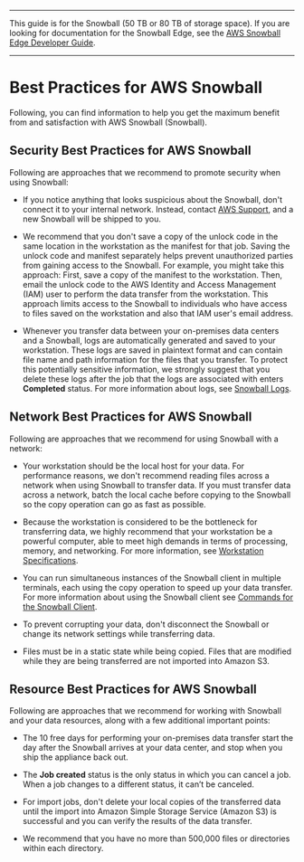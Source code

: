 --------

This guide is for the Snowball \(50 TB or 80 TB of storage space\)\. If you are looking for documentation for the Snowball Edge, see the [AWS Snowball Edge Developer Guide](http://docs.aws.amazon.com/snowball/latest/developer-guide/whatisedge.html)\.

--------

# Best Practices for AWS Snowball<a name="BestPractices"></a>

Following, you can find information to help you get the maximum benefit from and satisfaction with AWS Snowball \(Snowball\)\.

## Security Best Practices for AWS Snowball<a name="security-best-practices"></a>

Following are approaches that we recommend to promote security when using Snowball:

+ If you notice anything that looks suspicious about the Snowball, don't connect it to your internal network\. Instead, contact [AWS Support](https://aws.amazon.com/premiumsupport/), and a new Snowball will be shipped to you\.

+ We recommend that you don't save a copy of the unlock code in the same location in the workstation as the manifest for that job\. Saving the unlock code and manifest separately helps prevent unauthorized parties from gaining access to the Snowball\. For example, you might take this approach: First, save a copy of the manifest to the workstation\. Then, email the unlock code to the AWS Identity and Access Management \(IAM\) user to perform the data transfer from the workstation\. This approach limits access to the Snowball to individuals who have access to files saved on the workstation and also that IAM user's email address\.

+ Whenever you transfer data between your on\-premises data centers and a Snowball, logs are automatically generated and saved to your workstation\. These logs are saved in plaintext format and can contain file name and path information for the files that you transfer\. To protect this potentially sensitive information, we strongly suggest that you delete these logs after the job that the logs are associated with enters **Completed** status\. For more information about logs, see [Snowball Logs](using-client.md#snowballlogs)\.

## Network Best Practices for AWS Snowball<a name="network-best-practices"></a>

Following are approaches that we recommend for using Snowball with a network:

+ Your workstation should be the local host for your data\. For performance reasons, we don't recommend reading files across a network when using Snowball to transfer data\. If you must transfer data across a network, batch the local cache before copying to the Snowball so the copy operation can go as fast as possible\.

+ Because the workstation is considered to be the bottleneck for transferring data, we highly recommend that your workstation be a powerful computer, able to meet high demands in terms of processing, memory, and networking\. For more information, see [Workstation Specifications](specifications.md#workstationspecs)\.

+ You can run simultaneous instances of the Snowball client in multiple terminals, each using the copy operation to speed up your data transfer\. For more information about using the Snowball client see [Commands for the Snowball Client](using-client-commands.md)\.

+ To prevent corrupting your data, don't disconnect the Snowball or change its network settings while transferring data\.

+ Files must be in a static state while being copied\. Files that are modified while they are being transferred are not imported into Amazon S3\.

## Resource Best Practices for AWS Snowball<a name="resource-best-practices"></a>

Following are approaches that we recommend for working with Snowball and your data resources, along with a few additional important points:

+ The 10 free days for performing your on\-premises data transfer start the day after the Snowball arrives at your data center, and stop when you ship the appliance back out\.

+ The **Job created** status is the only status in which you can cancel a job\. When a job changes to a different status, it can’t be canceled\.

+ For import jobs, don't delete your local copies of the transferred data until the import into Amazon Simple Storage Service \(Amazon S3\) is successful and you can verify the results of the data transfer\.

+ We recommend that you have no more than 500,000 files or directories within each directory\.